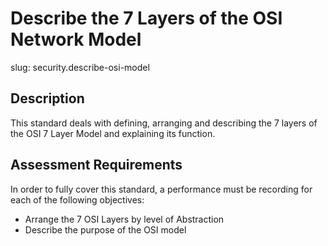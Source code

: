 # Describe the 7 Layers of the OSI Network Model

slug: security.describe-osi-model

## Description
This standard deals with defining, arranging and describing the 7 layers of the OSI 7 Layer Model and explaining its function.

## Assessment Requirements
In order to fully cover this standard, a performance must be recording for each of the following objectives:

- Arrange the 7 OSI Layers by level of Abstraction
- Describe the purpose of the OSI model

